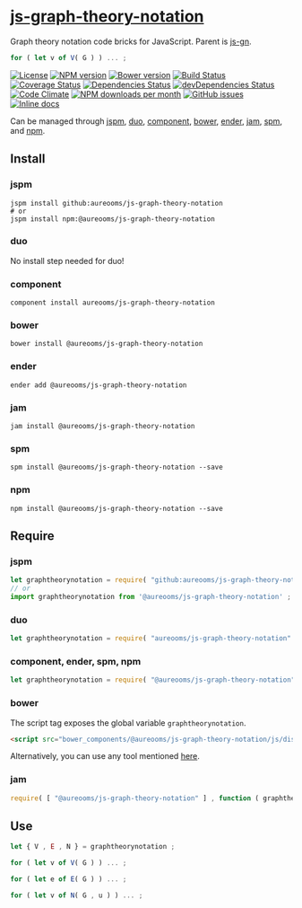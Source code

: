 [js-graph-theory-notation](http://make-github-pseudonymous-again.github.io/js-graph-theory-notation)
==

Graph theory notation code bricks for JavaScript. Parent is
[js-gn](https://github.com/aureooms/js-gn).

```js
for ( let v of V( G ) ) ... ;
```

[![License](https://img.shields.io/github/license/aureooms/js-graph-theory-notation.svg?style=flat)](https://raw.githubusercontent.com/aureooms/js-graph-theory-notation/master/LICENSE)
[![NPM version](https://img.shields.io/npm/v/@aureooms/js-graph-theory-notation.svg?style=flat)](https://www.npmjs.org/package/@aureooms/js-graph-theory-notation)
[![Bower version](https://img.shields.io/bower/v/@aureooms/js-graph-theory-notation.svg?style=flat)](http://bower.io/search/?q=@aureooms/js-graph-theory-notation)
[![Build Status](https://img.shields.io/travis/aureooms/js-graph-theory-notation.svg?style=flat)](https://travis-ci.org/aureooms/js-graph-theory-notation)
[![Coverage Status](https://img.shields.io/coveralls/aureooms/js-graph-theory-notation.svg?style=flat)](https://coveralls.io/r/aureooms/js-graph-theory-notation)
[![Dependencies Status](https://img.shields.io/david/aureooms/js-graph-theory-notation.svg?style=flat)](https://david-dm.org/aureooms/js-graph-theory-notation#info=dependencies)
[![devDependencies Status](https://img.shields.io/david/dev/aureooms/js-graph-theory-notation.svg?style=flat)](https://david-dm.org/aureooms/js-graph-theory-notation#info=devDependencies)
[![Code Climate](https://img.shields.io/codeclimate/github/aureooms/js-graph-theory-notation.svg?style=flat)](https://codeclimate.com/github/aureooms/js-graph-theory-notation)
[![NPM downloads per month](https://img.shields.io/npm/dm/@aureooms/js-graph-theory-notation.svg?style=flat)](https://www.npmjs.org/package/@aureooms/js-graph-theory-notation)
[![GitHub issues](https://img.shields.io/github/issues/aureooms/js-graph-theory-notation.svg?style=flat)](https://github.com/aureooms/js-graph-theory-notation/issues)
[![Inline docs](http://inch-ci.org/github/aureooms/js-graph-theory-notation.svg?branch=master&style=shields)](http://inch-ci.org/github/aureooms/js-graph-theory-notation)

Can be managed through [jspm](https://github.com/jspm/jspm-cli),
[duo](https://github.com/duojs/duo),
[component](https://github.com/componentjs/component),
[bower](https://github.com/bower/bower),
[ender](https://github.com/ender-js/Ender),
[jam](https://github.com/caolan/jam),
[spm](https://github.com/spmjs/spm),
and [npm](https://github.com/npm/npm).

## Install

### jspm
```terminal
jspm install github:aureooms/js-graph-theory-notation
# or
jspm install npm:@aureooms/js-graph-theory-notation
```
### duo
No install step needed for duo!

### component
```terminal
component install aureooms/js-graph-theory-notation
```

### bower
```terminal
bower install @aureooms/js-graph-theory-notation
```

### ender
```terminal
ender add @aureooms/js-graph-theory-notation
```

### jam
```terminal
jam install @aureooms/js-graph-theory-notation
```

### spm
```terminal
spm install @aureooms/js-graph-theory-notation --save
```

### npm
```terminal
npm install @aureooms/js-graph-theory-notation --save
```

## Require
### jspm
```js
let graphtheorynotation = require( "github:aureooms/js-graph-theory-notation" ) ;
// or
import graphtheorynotation from '@aureooms/js-graph-theory-notation' ;
```
### duo
```js
let graphtheorynotation = require( "aureooms/js-graph-theory-notation" ) ;
```

### component, ender, spm, npm
```js
let graphtheorynotation = require( "@aureooms/js-graph-theory-notation" ) ;
```

### bower
The script tag exposes the global variable `graphtheorynotation`.
```html
<script src="bower_components/@aureooms/js-graph-theory-notation/js/dist/graph-theory-notation.min.js"></script>
```
Alternatively, you can use any tool mentioned [here](http://bower.io/docs/tools/).

### jam
```js
require( [ "@aureooms/js-graph-theory-notation" ] , function ( graphtheorynotation ) { ... } ) ;
```


## Use

```js
let { V , E , N } = graphtheorynotation ;

for ( let v of V( G ) ) ... ;

for ( let e of E( G ) ) ... ;

for ( let v of N( G , u ) ) ... ;
```

